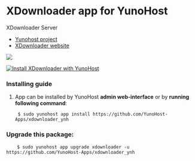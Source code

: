 # XDownloader app for YunoHost
XDownloader Server

- [Yunohost project](https://yunohost.org)
- [XDownloader website](https://github.com/YunoHost-Apps/xdownloader_ynh)

![](https://be02.cp-static.com/objects/high_pic/9/987/1810283_softwarelicenties-uitbreidingen-adobe-xd-cc-65278897ba01a12.jpg)


[![Install XDownloader with YunoHost](https://install-app.yunohost.org/install-with-yunohost.png)](https://install-app.yunohost.org/?app=xdownloader)

### Installing guide

 1. App can be installed by YunoHost **admin web-interface** or by **running following command**:

         $ sudo yunohost app install https://github.com/YunoHost-Apps/xdownloader_ynh

 
### Upgrade this package:

        $ sudo yunohost app upgrade xdownloader -u https://github.com/YunoHost-Apps/xdownloader_ynh

